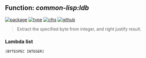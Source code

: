 ## Function: ***common-lisp:ldb***
[![package](https://img.shields.io/badge/Package-COMMON--LISP-5f9ea0.svg?style=social&colorA=999999)](../) [![type](https://img.shields.io/badge/Type-Function-5f9ea0.svg?style=social&colorA=999999)](../#function) [![clhs](https://img.shields.io/badge/CLHS-LDB-5f9ea0.svg?style=social&colorA=999999)](http://www.lispworks.com/documentation/HyperSpec/Body/f_ldb.htm) [![github](https://img.shields.io/badge/GitHub-View_the_source-5f9ea0.svg?style=social&colorA=999999&logo=github)](https://github.com/sbcl/sbcl/blob/master/src/code/numbers.lisp/) 

> Extract the specified byte from integer, and right justify result.

### Lambda list
```
(BYTESPEC INTEGER)
```
